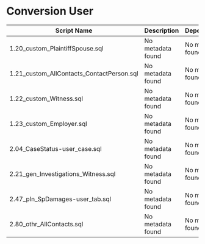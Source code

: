 # Conversion User

| Script Name | Description | Dependencies |
|-------------|-------------|-------------|
| 1.20_custom_PlaintiffSpouse.sql | No metadata found | No metadata found |
| 1.21_custom_AllContacts_ContactPerson.sql | No metadata found | No metadata found |
| 1.22_custom_Witness.sql | No metadata found | No metadata found |
| 1.23_custom_Employer.sql | No metadata found | No metadata found |
| 2.04_CaseStatus-user_case.sql | No metadata found | No metadata found |
| 2.21_gen_Investigations_Witness.sql | No metadata found | No metadata found |
| 2.47_pln_SpDamages-user_tab.sql | No metadata found | No metadata found |
| 2.80_othr_AllContacts.sql | No metadata found | No metadata found |
